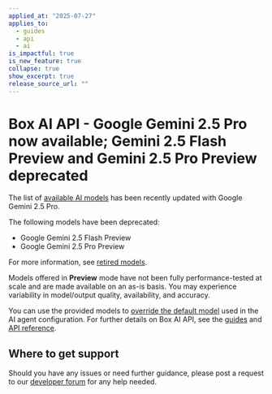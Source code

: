 ```yaml
---
applied_at: "2025-07-27"
applies_to:
  - guides
  - api
  - ai
is_impactful: true
is_new_feature: true
collapse: true
show_excerpt: true
release_source_url: ""
---
```


# Box AI API - Google Gemini 2.5 Pro now available; Gemini 2.5 Flash Preview and Gemini 2.5 Pro Preview deprecated

The list of [available AI models][1] has been recently updated with Google Gemini 2.5 Pro.

The following models have been deprecated:

* Google Gemini 2.5 Flash Preview
* Google Gemini 2.5 Pro Preview

For more information, see [retired models][deprecated].

Models offered in **Preview** mode have not been fully performance-tested at scale and are made available on an as-is basis. You may experience variability in model/output quality, availability, and accuracy.

You can use the provided models to [override the default model][2] used in the AI agent configuration. 
For further details on Box AI API, see the [guides][3] and [API reference][4].

<!-- more -->


## Where to get support

Should you have any issues or need further guidance, please post a request to our [developer forum][5] for any help needed.

[1]: https://developer.box.com/guides/box-ai/supported-models/
[2]: https://box-ai/ai-agents/ai-agent-overrides
[3]: https://developer.box.com/guides/box-ai
[4]: https://developer.box.com/reference/post-ai-ask/
[5]: https://forum.box.com/
[deprecated]: https://cloud.google.com/vertex-ai/generative-ai/docs/learn/model-versions#expandable-1